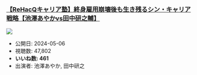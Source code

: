 ### [【ReHacQキャリア塾】終身雇用崩壊後も生き残るシン・キャリア戦略【池澤あやかvs田中研之輔】](https://www.youtube.com/watch?v=98tCQmtrdh4)
[![](https://img.youtube.com/vi/98tCQmtrdh4/sddefault.jpg)](https://www.youtube.com/watch?v=98tCQmtrdh4)
-   公開日: 2024-05-06
-   視聴数: 47,802
-   **いいね数: 461**
-   出演者: 池澤あやか, 田中研之
